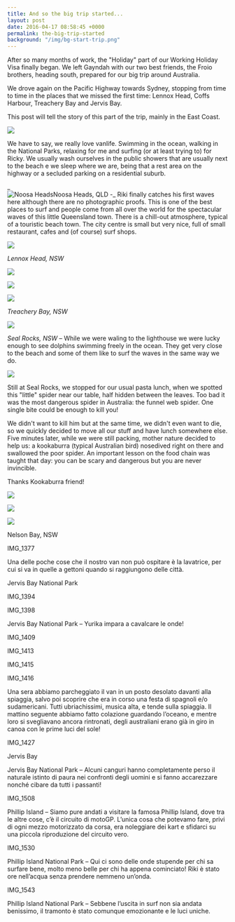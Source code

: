 ```yaml
---
title: And so the big trip started...
layout: post
date: 2016-04-17 08:58:45 +0000
permalink: the-big-trip-started
background: "/img/bg-start-trip.png"
---
```

After so many months of work, the "Holiday" part of our Working Holiday Visa finally began. We left Gayndah with our two best friends, the Froio brothers, heading south, prepared for our big trip around Australia.

We drove again on the Pacific Highway towards Sydney, stopping from time to time in the places that we missed the first time: Lennox Head, Coffs Harbour, Treachery Bay and Jervis Bay.

This post will tell the story of this part of the trip, mainly in the East Coast.

![](/uploads/2018/03/16/map-gayndah-melbourne.png)

We have to say, we really love vanlife. Swimming in the ocean, walking in the National Parks, relaxing for me and surfing (or at least trying to) for Ricky. We usually wash ourselves in the public showers that are usually next to the beach e we sleep where we are, being that a rest area on the highway or a secluded parking on a residential suburb.

_  
![Noosa Heads](https://farm2.staticflickr.com/1490/25851035963_2272c09a9a_c.jpg "Noosa Heads, QLD")Noosa Heads, QLD -_ Riki finally catches his first waves here although there are no photographic proofs. This is one of the best places to surf and people come from all over the world for the spectacular waves of this little Queensland town. There is a chill-out atmosphere, typical of a touristic beach town. The city centre is small but very nice, full of small restaurant, cafes and (of course) surf shops. 

![](https://farm2.staticflickr.com/1460/25843896516_5e51d145e4_c.jpg)

_Lennox Head, NSW_

![](https://farm2.staticflickr.com/1697/25750629452_9b9b01b7b5_c.jpg)

![](https://farm2.staticflickr.com/1661/25774979561_141b5d53bd_c.jpg)

![](https://farm2.staticflickr.com/1628/25870091405_419a4e2dd9_c.jpg)

_Treachery Bay, NSW_

![](https://farm2.staticflickr.com/1720/25844127406_d7dd10501f_c.jpg)

_Seal Rocks, NSW_ – While we were waling to the lighthouse we were lucky enough to see dolphins swimming freely in the ocean. They get very close to the beach and some of them like to surf the waves in the same way we do. 

![](https://farm2.staticflickr.com/1488/25569515700_72e3c0b29c_c.jpg)

Still at Seal Rocks, we stopped for our usual pasta lunch, when we spotted this "little" spider near our table, half hidden between the leaves. Too bad it was the most dangerous spider in Australia: the funnel web spider. One single bite could be enough to kill you!

We didn't want to kill him but at the same time, we didn't even want to die, so we quickly decided to move all our stuff and have lunch somewhere else. Five minutes later, while we were still packing, mother nature decided to help us: a kookaburra (typical Australian bird) nosedived right on there and swallowed the poor spider. An important lesson on the food chain was taught that day: you can be scary and dangerous but you are never invincible.

Thanks Kookaburra friend!

![](https://farm2.staticflickr.com/1602/25569524000_572d32ba1a_c.jpg)

![](https://farm2.staticflickr.com/1495/25749788152_4077a1d52a_c.jpg)

![](https://farm2.staticflickr.com/1720/25870723445_6537dd72f2_c.jpg)

Nelson Bay, NSW

IMG_1377

Una delle poche cose che il nostro van non può ospitare è la lavatrice, per cui si va in quelle a gettoni quando si raggiungono delle città.

Jervis Bay National Park

IMG_1394

IMG_1398

Jervis Bay National Park – Yurika impara a cavalcare le onde!

IMG_1409

IMG_1413

IMG_1415

IMG_1416

Una sera abbiamo parcheggiato il van in un posto desolato davanti alla spiaggia, salvo poi scoprire che era in corso una festa di spagnoli e/o sudamericani. Tutti ubriachissimi, musica alta, e tende sulla spiaggia. Il mattino seguente abbiamo fatto colazione guardando l’oceano, e mentre loro si svegliavano ancora rintronati, degli australiani erano già in giro in canoa con le prime luci del sole!

IMG_1427

Jervis Bay

Jervis Bay National Park – Alcuni canguri hanno completamente perso il naturale istinto di paura nei confronti degli uomini e si fanno accarezzare nonché cibare da tutti i passanti!

IMG_1508

Phillip Island – Siamo pure andati a visitare la famosa Phillip Island, dove tra le altre cose, c’è il circuito di motoGP. L’unica cosa che potevamo fare, privi di ogni mezzo motorizzato da corsa, era noleggiare dei kart e sfidarci su una piccola riproduzione del circuito vero.

IMG_1530

Phillip Island National Park – Qui ci sono delle onde stupende per chi sa surfare bene, molto meno belle per chi ha appena cominciato! Riki è stato ore nell’acqua senza prendere nemmeno un’onda.

IMG_1543

Phillip Island National Park – Sebbene l’uscita in surf non sia andata benissimo, il tramonto è stato comunque emozionante e le luci uniche.